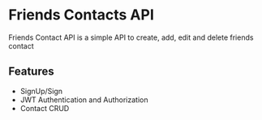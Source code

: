 # Friends Contacts API

Friends Contact API is a simple API to create, add, edit and delete friends contact

## Features

- SignUp/Sign
- JWT Authentication and Authorization
- Contact CRUD
